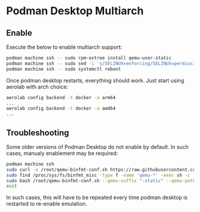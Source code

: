 # Podman Desktop Multiarch

## Enable

Execute the below to enable multiarch support:
```bash
podman machine ssh -- sudo rpm-ostree install qemu-user-static
podman machine ssh -- sudo sed -i 's/SELINUX=enforcing/SELINUX=permissive/g' /etc/selinux/config
podman machine ssh -- sudo systemctl reboot
```

Once podman desktop restarts, everything should work. Just start using aerolab with arch choice:
```bash
aerolab config backend -t docker -a arm64
...
aerolab config backend -t docker -a amd64
...
```

## Troubleshooting

Some older versions of Podman Desktop do not enable by default. In such cases, manualy enablement may be required:

```bash
podman machine ssh
sudo curl -o /root/qemu-binfmt-conf.sh https://raw.githubusercontent.com/qemu/qemu/master/scripts/qemu-binfmt-conf.sh
sudo find /proc/sys/fs/binfmt_misc -type f -name 'qemu-*' -exec sh -c 'echo -1 > {}' \;
sudo bash /root/qemu-binfmt-conf.sh --qemu-suffix "-static" --qemu-path /usr/bin -p yes
exit
```

In such cases, this will have to be repeated every time podman desktop is restarted to re-enable emulation.
